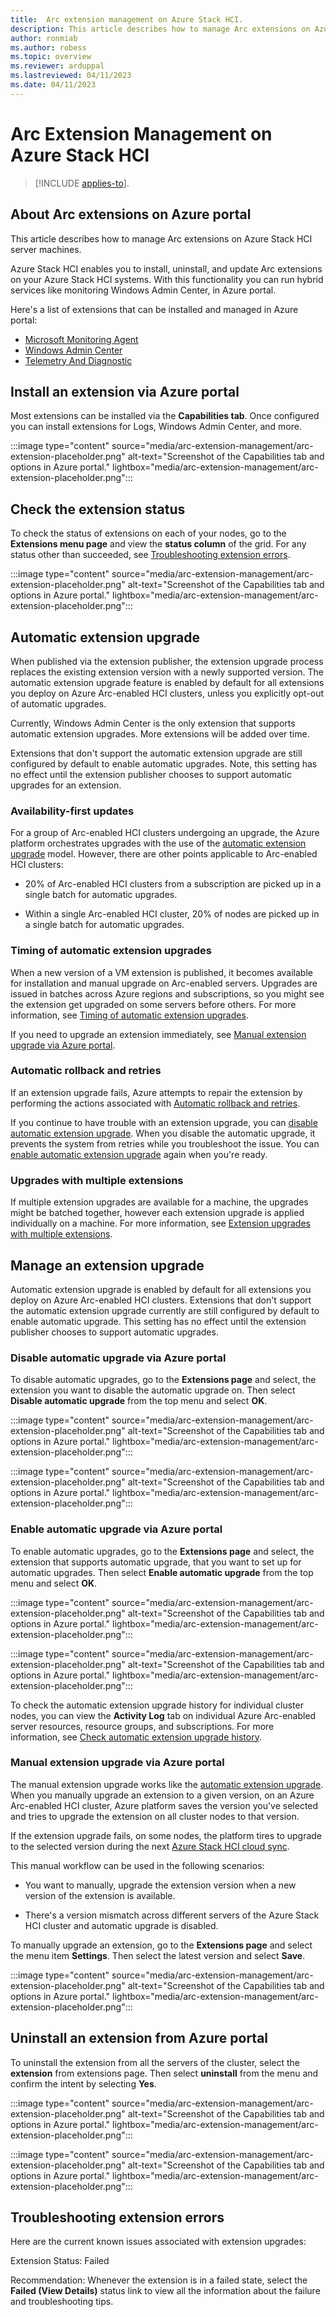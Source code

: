 ```yaml
---
title:  Arc extension management on Azure Stack HCI.
description: This article describes how to manage Arc extensions on Azure Stack HCI server machines.
author: ronmiab
ms.author: robess
ms.topic: overview
ms.reviewer: arduppal
ms.lastreviewed: 04/11/2023
ms.date: 04/11/2023
---
```


# Arc Extension Management on Azure Stack HCI

>[!INCLUDE [applies-to](../../includes/hci-applies-to-22h2-21h2.md)].

## About Arc extensions on Azure portal

This article describes how to manage Arc extensions on Azure Stack HCI server machines.

Azure Stack HCI enables you to install, uninstall, and update Arc extensions on your Azure Stack HCI systems. With this functionality you can run hybrid services like monitoring Windows Admin Center, in Azure portal.

Here's a list of extensions that can be installed and managed in Azure portal:

- [Microsoft Monitoring Agent](/azure-monitor/agents/azure-monitor-agent-manage?tabs=azure-portal)
- [Windows Admin Center](/windows-admin-center/configure/using-extensions#installing-an-extension)
- [Telemetry And Diagnostic](../concepts/data-collection-tabbed.md#about-telemetry-and-diagnostics)

## Install an extension via Azure portal

Most extensions can be installed via the **Capabilities tab**. Once configured you can install extensions for Logs, Windows Admin Center, and more.

:::image type="content" source="media/arc-extension-management/arc-extension-placeholder.png" alt-text="Screenshot of the Capabilities tab and options in Azure portal." lightbox="media/arc-extension-management/arc-extension-placeholder.png":::

## Check the extension status

To check the status of extensions on each of your nodes, go to the **Extensions menu page** and view the **status column** of the grid. For any status other than succeeded, see [Troubleshooting extension errors](../manage/arc-extension-management.md#troubleshooting-extension-errors).

:::image type="content" source="media/arc-extension-management/arc-extension-placeholder.png" alt-text="Screenshot of the Capabilities tab and options in Azure portal." lightbox="media/arc-extension-management/arc-extension-placeholder.png":::

## Automatic extension upgrade

When published via the extension publisher, the extension upgrade process replaces the existing extension version with a newly supported version. The automatic extension upgrade feature is enabled by default for all extensions you deploy on Azure Arc-enabled HCI clusters, unless you explicitly opt-out of automatic upgrades.

Currently, Windows Admin Center is the only extension that supports automatic extension upgrades. More extensions will be added over time.

Extensions that don't support the automatic extension upgrade are still configured by default to enable automatic upgrades. Note, this setting has no effect until the extension publisher chooses to support automatic upgrades for an extension.

### Availability-first updates

For a group of Arc-enabled HCI clusters undergoing an upgrade, the Azure platform orchestrates upgrades with the use of the [automatic extension upgrade](../manage/arc-extension-management.md/#automatic-extension-upgrade) model. However, there are other points applicable to Arc-enabled HCI clusters:

- 20% of Arc-enabled HCI clusters from a subscription are picked up in a single batch for automatic upgrades.

- Within a single Arc-enabled HCI cluster, 20% of nodes are picked up in a single batch for automatic upgrades.

### Timing of automatic extension upgrades

When a new version of a VM extension is published, it becomes available for installation and manual upgrade on Arc-enabled servers. Upgrades are issued in batches across Azure regions and subscriptions, so you might see the extension get upgraded on some servers before others. For more information, see [Timing of automatic extension upgrades](/azure/azure-arc/servers/manage-automatic-vm-extension-upgrade?tabs=azure-portal#timing-of-automatic-extension-upgrades).

If you need to upgrade an extension immediately, see [Manual extension upgrade via Azure portal](/azure-arc/servers/manage-vm-extensions-portal#upgrade-extensions).

### Automatic rollback and retries

If an extension upgrade fails, Azure attempts to repair the extension by performing the actions associated with [Automatic rollback and retries](/azure/azure-arc/servers/manage-automatic-vm-extension-upgrade?tabs=azure-portal#automatic-rollback-and-retries).

If you continue to have trouble with an extension upgrade, you can [disable automatic extension upgrade](../manage/arc-extension-management.md#disable-automatic-upgrade-via-azure-portal). When you disable the automatic upgrade, it prevents the system from retries while you troubleshoot the issue. You can [enable automatic extension upgrade](../manage/arc-extension-management.md#enable-automatic-upgrade-via-azure-portal) again when you're ready.

### Upgrades with multiple extensions

If multiple extension upgrades are available for a machine, the upgrades might be batched together, however each extension upgrade is applied individually on a machine. For more information, see [Extension upgrades with multiple extensions](/azure/azure-arc/servers/manage-automatic-vm-extension-upgrade?tabs=azure-portal#extension-upgrades-with-multiple-extensions).

## Manage an extension upgrade

Automatic extension upgrade is enabled by default for all extensions you deploy on Azure Arc-enabled HCI clusters. Extensions that don't support the automatic extension upgrade currently are still configured by default to enable automatic upgrade. This setting has no effect until the extension publisher chooses to support automatic upgrades.

### Disable automatic upgrade via Azure portal

To disable automatic upgrades, go to the **Extensions page** and select, the extension you want to disable the automatic upgrade on. Then select **Disable automatic upgrade** from the top menu and select **OK**.

:::image type="content" source="media/arc-extension-management/arc-extension-placeholder.png" alt-text="Screenshot of the Capabilities tab and options in Azure portal." lightbox="media/arc-extension-management/arc-extension-placeholder.png":::

:::image type="content" source="media/arc-extension-management/arc-extension-placeholder.png" alt-text="Screenshot of the Capabilities tab and options in Azure portal." lightbox="media/arc-extension-management/arc-extension-placeholder.png":::

### Enable automatic upgrade via Azure portal

To enable automatic upgrades, go to the **Extensions page** and select, the extension that supports automatic upgrade, that you want to set up for automatic upgrades. Then select **Enable automatic upgrade** from the top menu and select **OK**.

:::image type="content" source="media/arc-extension-management/arc-extension-placeholder.png" alt-text="Screenshot of the Capabilities tab and options in Azure portal." lightbox="media/arc-extension-management/arc-extension-placeholder.png":::

:::image type="content" source="media/arc-extension-management/arc-extension-placeholder.png" alt-text="Screenshot of the Capabilities tab and options in Azure portal." lightbox="media/arc-extension-management/arc-extension-placeholder.png":::

To check the automatic extension upgrade history for individual cluster nodes, you can view the **Activity Log** tab on individual Azure Arc-enabled server resources, resource groups, and subscriptions. For more information, see [Check automatic extension upgrade history](/azure-arc/servers/manage-automatic-vm-extension-upgrade?tabs=azure-portal#check-automatic-extension-upgrade-history).

### Manual extension upgrade via Azure portal

The manual extension upgrade works like the [automatic extension upgrade](../manage/arc-extension-management.md#automatic-extension-upgrade). When you manually upgrade an extension to a given version, on an Azure Arc-enabled HCI cluster, Azure platform saves the version you've selected and tries to upgrade the extension on all cluster nodes to that version.

If the extension upgrade fails, on some nodes, the platform tires to upgrade to the selected version during the next [Azure Stack HCI cloud sync](/azure-stack/hci/faq#how-often-does-azure-stack-hci-sync-with-the-cloud).

This manual workflow can be used in the following scenarios:

- You want to manually, upgrade the extension version when a new version of the extension is available.

- There's a version mismatch across different servers of the Azure Stack HCI cluster and automatic upgrade is disabled.

To manually upgrade an extension, go to the **Extensions page** and select the menu item **Settings**. Then select the latest version and select **Save**.

:::image type="content" source="media/arc-extension-management/arc-extension-placeholder.png" alt-text="Screenshot of the Capabilities tab and options in Azure portal." lightbox="media/arc-extension-management/arc-extension-placeholder.png":::

## Uninstall an extension from Azure portal

To uninstall the extension from all the servers of the cluster, select the **extension** from extensions page. Then select **uninstall** from the menu and confirm the intent by selecting **Yes**.

:::image type="content" source="media/arc-extension-management/arc-extension-placeholder.png" alt-text="Screenshot of the Capabilities tab and options in Azure portal." lightbox="media/arc-extension-management/arc-extension-placeholder.png":::

:::image type="content" source="media/arc-extension-management/arc-extension-placeholder.png" alt-text="Screenshot of the Capabilities tab and options in Azure portal." lightbox="media/arc-extension-management/arc-extension-placeholder.png":::

## Troubleshooting extension errors

Here are the current known issues associated with extension upgrades:

Extension Status: Failed

Recommendation: Whenever the extension is in a failed state, select the **Failed (View Details)** status link to view all the information about the failure and troubleshooting tips.
